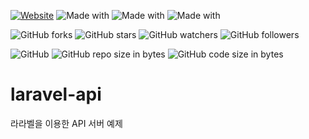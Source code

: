 [![Website](https://img.shields.io/website-up-down-green-red/http/shields.io.svg?label=elky-essay)](https://elky84.github.io)
![Made with](https://img.shields.io/badge/made%20with-PHP-brightgreen.svg)
![Made with](https://img.shields.io/badge/made%20with-Laravel-blue.svg)
![Made with](https://img.shields.io/badge/made%20with-MySQL-red.svg)

![GitHub forks](https://img.shields.io/github/forks/elky84/laravel-api.svg?style=social&label=Fork)
![GitHub stars](https://img.shields.io/github/stars/elky84/laravel-api.svg?style=social&label=Stars)
![GitHub watchers](https://img.shields.io/github/watchers/elky84/laravel-api.svg?style=social&label=Watch)
![GitHub followers](https://img.shields.io/github/followers/elky84.svg?style=social&label=Follow)

![GitHub](https://img.shields.io/github/license/mashape/apistatus.svg)
![GitHub repo size in bytes](https://img.shields.io/github/repo-size/elky84/laravel-api.svg)
![GitHub code size in bytes](https://img.shields.io/github/languages/code-size/elky84/laravel-api.svg)

# laravel-api

라라벨을 이용한 API 서버 예제